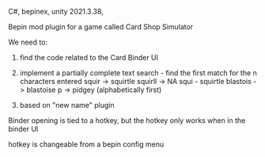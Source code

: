 C#, bepinex, unity 2021.3.38, 

Bepin mod plugin for a game called Card Shop Simulator

We need to: 

1. find the code related to the Card Binder UI

2. implement a partially complete text search - find the first match for the n characters entered
squir -> squirtle
squirll -> NA
squi - squirtle
blastois -> blastoise
p -> pidgey (alphabetically first)

3. based on "new name" plugin

Binder opening is tied to a hotkey, but the hotkey only works when in the binder UI

hotkey is changeable from a bepin config menu